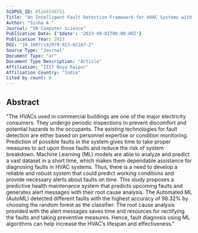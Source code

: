 ```yaml
---
SCOPUS_ID: 85168340751
Title: "An Intelligent Fault Detection Framework for HVAC Systems with Alert Generation"
Author: "Sinha A."
Journal: "SN Computer Science"
Publication Date: {'$date': '2023-09-01T00:00:00Z'}
Publication Year: 2023
DOI: "10.1007/s42979-023-02107-2"
Source Type: "Journal"
Document Type: "ar"
Document Type Description: "Article"
Affiliation: "IIIT Naya Raipur"
Affiliation Country: "India"
Cited by count: 0
---
```


## Abstract
"The HVACs used in commercial buildings are one of the major electricity consumers. They undergo periodic inspections to prevent discomfort and potential hazards to the occupants. The existing technologies for fault detection are either based on personnel expertise or condition monitoring. Prediction of possible faults in the system gives time to take proper measures to act upon those faults and reduce the risk of system breakdown. Machine Learning (ML) models are able to analyze and predict a vast dataset in a short time, which makes them dependable assistance for diagnosing faults in HVAC systems. Thus, there is a need to develop a reliable and robust system that could predict working conditions and provide necessary alerts about faults on time. This study proposes a predictive health maintenance system that predicts upcoming faults and generates alert messages with their root cause analysis. The Automated ML (AutoML) detected different faults with the highest accuracy of 98.32% by choosing the random forest as the classifier. The root cause analysis provided with the alert messages saves time and resources for rectifying the faults and taking preventive measures. Hence, fault diagnosis using ML algorithms can help increase the HVAC’s lifespan and effectiveness."
